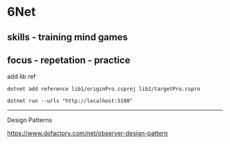 # 6Net

## skills - training mind games

## focus - repetation - practice

add lib ref

`dotnet add reference lib1/originPro.csproj lib2/targetPro.cspro`

<ItemGroup>
  <ProjectReference Include="originPro.csproj" />
  <ProjectReference Include="..\lib2\lib2.csproj" />
  <ProjectReference Include="..\lib1\lib1.csproj" />
</ItemGroup>

`dotnet run --urls "http://localhost:5100"`



---

Design Patterns

https://www.dofactory.com/net/observer-design-pattern